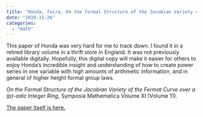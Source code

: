 ```yaml
---
title: "Honda, Taira, On the Formal Structure of the Jacobian Variety of the Fermat Curve over a (p)-adic Integer Ring"
date: "2019-11-26"
categories: 
  - "math"
---
```


This paper of Honda was very hard for me to track down. I found it in a retired library volume in a thrift store in England. It was not previously available digitally. Hopefully, this digital copy will make it easier for others to enjoy Honda’s incredible insight and understanding of how to create power series in one variable with high amounts of arithmetic information, and in general of higher height formal group laws.

_On the Formal Structure of the Jacobian Variety of the Fermat Curve over a \(p\)-adic Integer Ring_, Symposia Mathematica Volume XI (Volume 11).

 [The paper itself is here.](/images/wp-content/uploads/2019/11/jacobian_of_fermat_honda.pdf)
